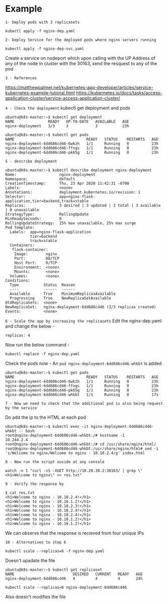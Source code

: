 # Example
`1- Deploy pods with 3 replicasets`
```
kubectl apply -f nginx-dep.yaml
```


`2- Deploy Service for the deployed pods where nginx servers running`
```
kubectl apply -f nginx-dep-svc.yaml
```

Create a service on nodeport which upon
calling with the UP Address of any  of the
node in cluster with the 30163, send the
resquest to any of the pod 

`3 - References`

https://matthewpalmer.net/kubernetes-app-developer/articles/service-kubernetes-example-tutorial.html
https://kubernetes.io/docs/tasks/access-application-cluster/service-access-application-cluster/

`4 - Check the deployment`
kubectl get deployment and pods

```
ubuntu@k8s-master:~$ kubectl get deployment
NAME               READY   UP-TO-DATE   AVAILABLE   AGE
nginx-deployment   3/3     3            3           23h
```

```
ubuntu@k8s-master:~$ kubectl get pods
NAME                                READY   STATUS    RESTARTS   AGE
nginx-deployment-6dd686cd46-6wkzh   1/1     Running   0          23h
nginx-deployment-6dd686cd46-ffngs   1/1     Running   0          23h
nginx-deployment-6dd686cd46-pk65g   1/1     Running   0          23h
```

`5 - describe deployment`

```
ubuntu@k8s-master:~$ kubectl describe deployment nginx-deployment
Name:                   nginx-deployment
Namespace:              default
CreationTimestamp:      Thu, 23 Apr 2020 11:42:31 -0700
Labels:                 <none>
Annotations:            deployment.kubernetes.io/revision: 1
Selector:               app=nginx-flask-application,tier=backend,track=stable
Replicas:               3 desired | 3 updated | 3 total | 3 available | 0 unavailable
StrategyType:           RollingUpdate
MinReadySeconds:        0
RollingUpdateStrategy:  25% max unavailable, 25% max surge
Pod Template:
  Labels:  app=nginx-flask-application
           tier=backend
           track=stable
  Containers:
   flask-container:
    Image:        nginx
    Port:         80/TCP
    Host Port:    0/TCP
    Environment:  <none>
    Mounts:       <none>
  Volumes:        <none>
Conditions:
  Type           Status  Reason
  ----           ------  ------
  Available      True    MinimumReplicasAvailable
  Progressing    True    NewReplicaSetAvailable
OldReplicaSets:  <none>
NewReplicaSet:   nginx-deployment-6dd686cd46 (3/3 replicas created)
Events:          <none>
```


`6 - Scale the app by increasing the replicasets`
Edit the nginx-dep.yaml and change the below - 

```
replicas: 4
```
Now run the below command -

```
kubectl replace -f nginx-dep.yaml
```

Check the pods now - An `pod nginx-deployment-6dd686cd46-whkbt` is added

```
ubuntu@k8s-master:~$ kubectl get pods
NAME                                READY   STATUS    RESTARTS   AGE
nginx-deployment-6dd686cd46-6wkzh   1/1     Running   0          23h
nginx-deployment-6dd686cd46-ffngs   1/1     Running   0          23h
nginx-deployment-6dd686cd46-pk65g   1/1     Running   0          23h
nginx-deployment-6dd686cd46-whkbt   1/1     Running   0          17s
```


`7 - Now we need to check that the additional pod is also being request by the service`

Do add the ip to the HTML at each pod
```
ubuntu@k8s-master:~$ kubectl exec -it nginx-deployment-6dd686cd46-whkbt -- bash
root@nginx-deployment-6dd686cd46-whkbt:/# hostname -I
10.244.2.4
root@nginx-deployment-6dd686cd46-whkbt:/# cd /usr/share/nginx/html/
root@nginx-deployment-6dd686cd46-whkbt:/usr/share/nginx/html# sed -i 's/Welcome to nginx/Welcome to nginx - 10.10.2.4/g' index.html
```

`8 - Now run the script ouside at any console `
```
watch -n 1 "curl -sS -XGET http://10.20.30.2:30163/ | grep \"<h1>Welcome to nginx\" >> res.txt"
```

`9 - Verify the response by `

```
$ cat res.txt 
<h1>Welcome to nginx - 10.10.2.4!</h1>
<h1>Welcome to nginx - 10.10.1.2!</h1>
<h1>Welcome to nginx - 10.10.2.3!</h1>
<h1>Welcome to nginx - 10.10.2.4!</h1>
<h1>Welcome to nginx - 10.10.2.4!</h1>
<h1>Welcome to nginx - 10.10.1.2!</h1>
<h1>Welcome to nginx - 10.10.1.2!</h1>
```

We can observe that the response is recieved from four unique IPs

`10 - Alternatives to step 6`

```
kubectl scale --replicas=6 -f nginx-dep.yaml

```
Doesn't upadate the file

```
ubuntu@k8s-master:~$ kubectl get replicaset
NAME                          DESIRED   CURRENT   READY   AGE
nginx-deployment-6dd686cd46   4         4         4       24h

kubectl scale --replicas=6 nginx-deployment-6dd686cd46
```
Also doesn't modifies the file
